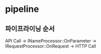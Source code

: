 pipeline
====

파이프라이닝 순서
----
API Call -> INameProcessor::OnParameter -> IRequestProcessor::OnRequest -> HTTP Call
